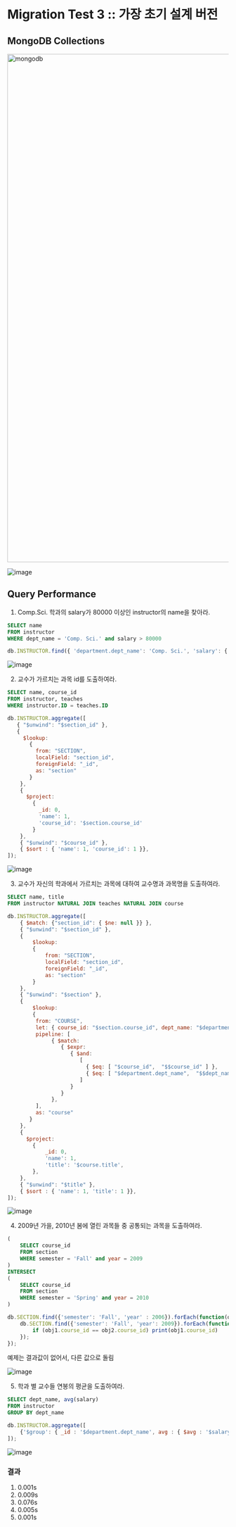 # Migration Test 3 :: 가장 초기 설계 버전

## MongoDB Collections

<img width="1155" alt="mongodb" src="https://user-images.githubusercontent.com/22045163/83502293-4edc5d80-a4fc-11ea-939f-f9e54dc6f2ea.png">

![image](https://user-images.githubusercontent.com/22045163/83501991-eb523000-a4fb-11ea-8657-167920ab503b.png)

## Query Performance

1. Comp.Sci. 학과의 salary가 80000 이상인 instructor의 name을 찾아라.
```SQL
SELECT name
FROM instructor
WHERE dept_name = 'Comp. Sci.' and salary > 80000
```
```js
db.INSTRUCTOR.find({ 'department.dept_name': 'Comp. Sci.', 'salary': { '$gt': 80000 }}, { '_id': 0, 'name': 1})
```
![image](https://user-images.githubusercontent.com/22045163/83541494-ad253280-a534-11ea-9b09-a4ef56aa73f7.png)

2. 교수가 가르치는 과목 id를 도출하여라.
```SQL
SELECT name, course_id
FROM instructor, teaches
WHERE instructor.ID = teaches.ID
```
```js
db.INSTRUCTOR.aggregate([
   { "$unwind": "$section_id" },
   {
     $lookup:
       {
         from: "SECTION",
         localField: "section_id",
         foreignField: "_id",
         as: "section"
       }
    },
    {
      $project:
        {
          _id: 0,
          'name': 1,
          'course_id': '$section.course_id'
        }
    },
    { "$unwind": "$course_id" },
    { $sort : { 'name': 1, 'course_id': 1 }},
]);
```
![image](https://user-images.githubusercontent.com/22045163/83541634-dba30d80-a534-11ea-85ae-1d8795fcab7c.png)

3. 교수가 자신의 학과에서 가르치는 과목에 대하여 교수명과 과목명을 도출하여라.
```SQL
SELECT name, title
FROM instructor NATURAL JOIN teaches NATURAL JOIN course
```
```js
db.INSTRUCTOR.aggregate([
    { $match: {"section_id": { $ne: null }} },
    { "$unwind": "$section_id" },
    {
        $lookup:
        {
            from: "SECTION",
            localField: "section_id",
            foreignField: "_id",
            as: "section"
        }
    },
    { "$unwind": "$section" },
    {
        $lookup:
        {
         from: "COURSE",
         let: { course_id: "$section.course_id", dept_name: "$department.dept_name" },
         pipeline: [
              { $match:
                 { $expr:
                    { $and:
                       [
                         { $eq: [ "$course_id",  "$$course_id" ] },
                         { $eq: [ "$department.dept_name",  "$$dept_name" ] },
                       ]
                    }
                 }
              },
         ],
         as: "course"
       }
    },
    {
      $project:
        {
            _id: 0,
            'name': 1,
            'title': '$course.title',
        },
    },
    { "$unwind": "$title" },
    { $sort : { 'name': 1, 'title': 1 }},
]);
```
![image](https://user-images.githubusercontent.com/22045163/83541734-00978080-a535-11ea-9b2d-00228e98ebf2.png)

4. 2009년 가을, 2010년 봄에 열린 과목들 중 공통되는 과목을 도출하여라.
```SQL
(
    SELECT course_id
    FROM section 
    WHERE semester = 'Fall' and year = 2009
)
INTERSECT
(
    SELECT course_id
    FROM section
    WHERE semester = 'Spring' and year = 2010
)
```
```js
db.SECTION.find({'semester': 'Fall', 'year' : 2006}).forEach(function(obj1){
    db.SECTION.find({'semester': 'Fall', 'year': 2009}).forEach(function(obj2){
        if (obj1.course_id == obj2.course_id) print(obj1.course_id)
    });
});
```

예제는 결과값이 없어서, 다른 값으로 돌림

![image](https://user-images.githubusercontent.com/22045163/83541819-1b69f500-a535-11ea-8d39-009d76acc7be.png)

5. 학과 별 교수들 연봉의 평균을 도출하여라.
```SQL
SELECT dept_name, avg(salary)
FROM instructor
GROUP BY dept_name
```
```js
db.INSTRUCTOR.aggregate([
    {'$group': { _id : '$department.dept_name', avg : { $avg : '$salary' } }}
]);
```
![image](https://user-images.githubusercontent.com/22045163/83541879-2f155b80-a535-11ea-82a6-56c7ad6f0333.png)

### 결과
1. 0.001s
2. 0.009s
3. 0.076s
4. 0.005s
5. 0.001s
